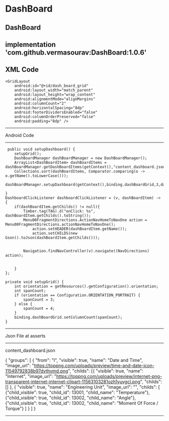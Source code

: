 # DashBoard
DashBoard
---
  implementation 'com.github.vermasourav:DashBoard:1.0.6'
---

XML Code
---
<ScrollView
    android:id="@+id/scrollable"
    android:layout_width="fill_parent"
    android:layout_height="match_parent">

    <GridLayout
        android:id="@+id/dash_board_grid"
        android:layout_width="match_parent"
        android:layout_height="wrap_content"
        android:alignmentMode="alignMargins"
        android:columnCount="2"
        android:horizontalSpacing="8dp"
        android:footerDividersEnabled="false"
        android:columnOrderPreserved="false"
        android:padding="8dp" />
</ScrollView>

---

Android Code

---

     public void setupDashboard() {
        setupGrid();
        DashBoardManager dashBoardManager = new DashBoardManager();
        ArrayList<DashBoardItem> dashBoardItems = dashBoardManager.getDashBoardItems(getContext(),"content_dashboard.json");
        Collections.sort(dashBoardItems, Comparator.comparing(o -> o.getName().toLowerCase()));
        dashBoardManager.setupDashboard(getContext(),binding.dashBoardGrid,3,dashBoardItems,dashboardClickListener);

    }
    DashboardClickListener dashboardClickListener = (v, dashBoardItem) -> {
        if(dashBoardItem.getChilds() != null){
            Timber.tag(TAG).d("onClick: %s", dashBoardItem.getChilds().toString());
            Menu00FragmentDirections.ActionNavHomeToNavOne action = Menu00FragmentDirections.actionNavHomeToNavOne();
                action.setHEADER(dashBoardItem.getName());
                action.setCHILDS(new Gson().toJson(dashBoardItem.getChilds()));


            Navigation.findNavController(v).navigate((NavDirections) action);


        }
    };

    private void setupGrid() {
        int orientation = getResources().getConfiguration().orientation;
        int spanCount;
        if (orientation == Configuration.ORIENTATION_PORTRAIT) {
            spanCount = 3;
        } else {
            spanCount = 4;
        }
        binding.dashBoardGrid.setColumnCount(spanCount);
    }
---

Json File at asserts 

---
content_dashboard.json

{
  "groups": [
    {
      "from": "l",
      "visible": true,  "name": "Date and Time",
      "image_url": "https://toppng.com/uploads/preview/time-and-date-icon-11549792838b97dvthvmd.png",
      "childs": [{
      "visible": true, "name": "Internet",
      "image_url": "https://toppng.com/uploads/preview/internet-png-transparent-internet-internet-clipart-11563103281ozh1yuvgcl.png",
      "childs": []
    },
    {
      "visible": true, "name": "Engineering Unit",
      "image_url": "",
      "childs": [
        {"child_visible": true, "child_id": 13001, "child_name": "Temperature"},
        {"child_visible": true, "child_id": 13002, "child_name": "Angle"},
        {"child_visible": true, "child_id": 13002, "child_name": "Moment Of Force / Torque"}
      ]
    }
  ]
}

---
